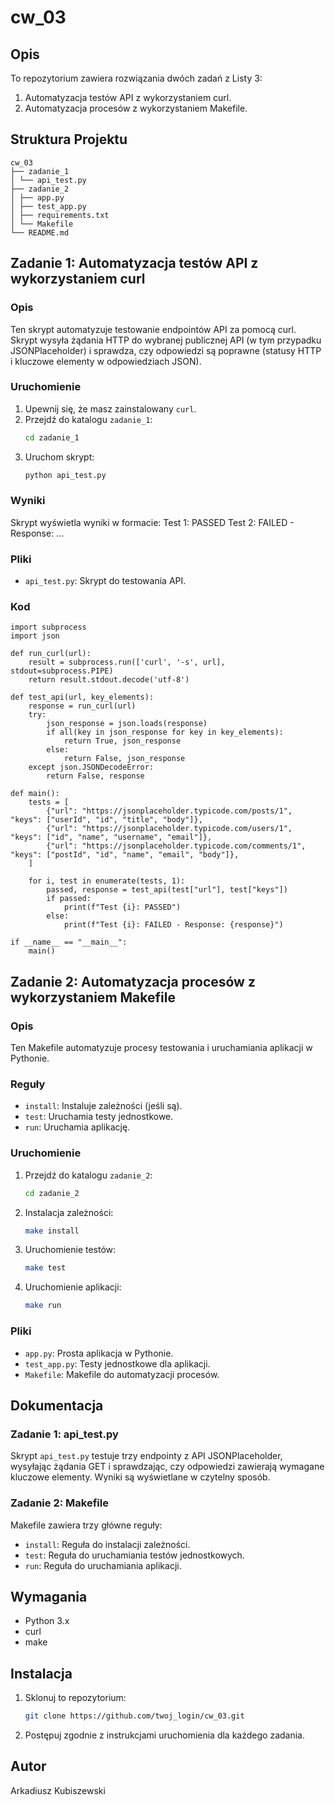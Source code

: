 # cw_03

## Opis
To repozytorium zawiera rozwiązania dwóch zadań z Listy 3:
1. Automatyzacja testów API z wykorzystaniem curl.
2. Automatyzacja procesów z wykorzystaniem Makefile.

## Struktura Projektu

```
cw_03
├── zadanie_1
│ └── api_test.py 
├── zadanie_2
│ ├── app.py
│ ├── test_app.py
│ ├── requirements.txt
│ └── Makefile
└── README.md
```

## Zadanie 1: Automatyzacja testów API z wykorzystaniem curl

### Opis
Ten skrypt automatyzuje testowanie endpointów API za pomocą curl. Skrypt wysyła żądania HTTP do wybranej publicznej API (w tym przypadku JSONPlaceholder) i sprawdza, czy odpowiedzi są poprawne (statusy HTTP i kluczowe elementy w odpowiedziach JSON).

### Uruchomienie
1. Upewnij się, że masz zainstalowany `curl`.
2. Przejdź do katalogu `zadanie_1`:
    ```sh
    cd zadanie_1
    ```
3. Uruchom skrypt:
    ```sh
    python api_test.py
    ```

### Wyniki
Skrypt wyświetla wyniki w formacie:
Test 1: PASSED
Test 2: FAILED - Response: ...

### Pliki
- `api_test.py`: Skrypt do testowania API.

### Kod

```
import subprocess
import json

def run_curl(url):
    result = subprocess.run(['curl', '-s', url], stdout=subprocess.PIPE)
    return result.stdout.decode('utf-8')

def test_api(url, key_elements):
    response = run_curl(url)
    try:
        json_response = json.loads(response)
        if all(key in json_response for key in key_elements):
            return True, json_response
        else:
            return False, json_response
    except json.JSONDecodeError:
        return False, response

def main():
    tests = [
        {"url": "https://jsonplaceholder.typicode.com/posts/1", "keys": ["userId", "id", "title", "body"]},
        {"url": "https://jsonplaceholder.typicode.com/users/1", "keys": ["id", "name", "username", "email"]},
        {"url": "https://jsonplaceholder.typicode.com/comments/1", "keys": ["postId", "id", "name", "email", "body"]},
    ]

    for i, test in enumerate(tests, 1):
        passed, response = test_api(test["url"], test["keys"])
        if passed:
            print(f"Test {i}: PASSED")
        else:
            print(f"Test {i}: FAILED - Response: {response}")

if __name__ == "__main__":
    main()
```

## Zadanie 2: Automatyzacja procesów z wykorzystaniem Makefile

### Opis
Ten Makefile automatyzuje procesy testowania i uruchamiania aplikacji w Pythonie.

### Reguły
- `install`: Instaluje zależności (jeśli są).
- `test`: Uruchamia testy jednostkowe.
- `run`: Uruchamia aplikację.

### Uruchomienie
1. Przejdź do katalogu `zadanie_2`:
    ```sh
    cd zadanie_2
    ```
2. Instalacja zależności:
    ```sh
    make install
    ```
3. Uruchomienie testów:
    ```sh
    make test
    ```
4. Uruchomienie aplikacji:
    ```sh
    make run
    ```

### Pliki
- `app.py`: Prosta aplikacja w Pythonie.
- `test_app.py`: Testy jednostkowe dla aplikacji.
- `Makefile`: Makefile do automatyzacji procesów.

## Dokumentacja

### Zadanie 1: api_test.py
Skrypt `api_test.py` testuje trzy endpointy z API JSONPlaceholder, wysyłając żądania GET i sprawdzając, czy odpowiedzi zawierają wymagane kluczowe elementy. Wyniki są wyświetlane w czytelny sposób.

### Zadanie 2: Makefile
Makefile zawiera trzy główne reguły:
- `install`: Reguła do instalacji zależności.
- `test`: Reguła do uruchamiania testów jednostkowych.
- `run`: Reguła do uruchamiania aplikacji.

## Wymagania
- Python 3.x
- curl
- make

## Instalacja
1. Sklonuj to repozytorium:
    ```sh
    git clone https://github.com/twoj_login/cw_03.git
    ```
2. Postępuj zgodnie z instrukcjami uruchomienia dla każdego zadania.

## Autor
Arkadiusz Kubiszewski
